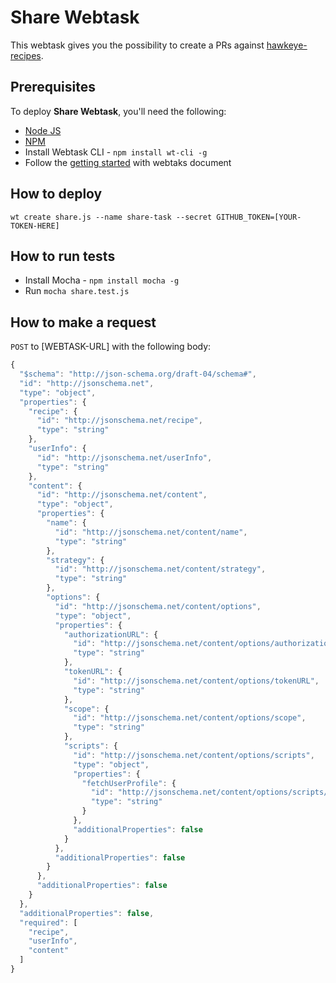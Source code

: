 # Share Webtask

This webtask gives you the possibility to create a PRs against [hawkeye-recipes](https://github.com/jcenturion/hawkeye-recipes).

## Prerequisites

To deploy **Share Webtask**, you'll need the following:

* [Node JS](http://nodejs.org/)
* [NPM](https://npmjs.org/)
* Install Webtask CLI - `npm install wt-cli -g`
* Follow the [getting started](https://webtask.io/docs/101) with webtaks document

## How to deploy

```
wt create share.js --name share-task --secret GITHUB_TOKEN=[YOUR-TOKEN-HERE] 
```

## How to run tests

* Install Mocha - `npm install mocha -g`
* Run `mocha share.test.js`

## How to make a request

`POST` to [WEBTASK-URL] with the following body:

``` javascript
{
  "$schema": "http://json-schema.org/draft-04/schema#",
  "id": "http://jsonschema.net",
  "type": "object",
  "properties": {
    "recipe": {
      "id": "http://jsonschema.net/recipe",
      "type": "string"
    },
    "userInfo": {
      "id": "http://jsonschema.net/userInfo",
      "type": "string"
    },
    "content": {
      "id": "http://jsonschema.net/content",
      "type": "object",
      "properties": {
        "name": {
          "id": "http://jsonschema.net/content/name",
          "type": "string"
        },
        "strategy": {
          "id": "http://jsonschema.net/content/strategy",
          "type": "string"
        },
        "options": {
          "id": "http://jsonschema.net/content/options",
          "type": "object",
          "properties": {
            "authorizationURL": {
              "id": "http://jsonschema.net/content/options/authorizationURL",
              "type": "string"
            },
            "tokenURL": {
              "id": "http://jsonschema.net/content/options/tokenURL",
              "type": "string"
            },
            "scope": {
              "id": "http://jsonschema.net/content/options/scope",
              "type": "string"
            },
            "scripts": {
              "id": "http://jsonschema.net/content/options/scripts",
              "type": "object",
              "properties": {
                "fetchUserProfile": {
                  "id": "http://jsonschema.net/content/options/scripts/fetchUserProfile",
                  "type": "string"
                }
              },
              "additionalProperties": false
            }
          },
          "additionalProperties": false
        }
      },
      "additionalProperties": false
    }
  },
  "additionalProperties": false,
  "required": [
    "recipe",
    "userInfo",
    "content"
  ]
}
```
